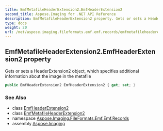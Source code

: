 ```yaml
---
title: EmfMetafileHeaderExtension2.EmfHeaderExtension2
second_title: Aspose.Imaging for .NET API Reference
description: EmfMetafileHeaderExtension2 property. Gets or sets a HeaderExtension2 object which specifies additional information about the image in the metafile
type: docs
weight: 20
url: /net/aspose.imaging.fileformats.emf.emf.records/emfmetafileheaderextension2/emfheaderextension2/
---
```

## EmfMetafileHeaderExtension2.EmfHeaderExtension2 property

Gets or sets a HeaderExtension2 object, which specifies additional information about the image in the metafile

```csharp
public EmfHeaderExtension2 EmfHeaderExtension2 { get; set; }
```

### See Also

* class [EmfHeaderExtension2](../../../aspose.imaging.fileformats.emf.emf.objects/emfheaderextension2/)
* class [EmfMetafileHeaderExtension2](../)
* namespace [Aspose.Imaging.FileFormats.Emf.Emf.Records](../../emfmetafileheaderextension2/)
* assembly [Aspose.Imaging](../../../)


